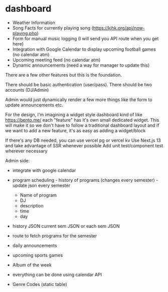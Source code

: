 # dashboard
- Weather Information 
- Song Facts for currently playing song (https://kjhk.org/api/now-playing.php)
- Form for manual music logging (I will send you API route when you get here)
- Integration with Google Calendar to display upcoming football games (no calendar atm)
- Upcoming meeting feed (no calendar atm)
- Dynamic announcements (need a way for manager to update this) 

There are a few other features but this is the foundation.

There should be basic authentication (user/pass). There should be two accounts (DJ/Admin) 

Admin would just dynamically render a few more things like the form to update announcements etc.

For the design, I'm imagining a widget style dashboard kind of like https://bento.me/ each "feature" has it's own small dedicated widget. This will make it so we don't have to follow a traditional dashboard layout and if we want to add a new feature, it's as easy as adding a widget/block

If there's any DB needed, you can use vercel pg or vercel kv
Use Next.js 13 and take advantage of SSR whenever possible
Add unit test/component test wherever necessary


Admin side:
- integrate with google calendar
- program scheduling - history of programs (changes every semester) - update json every semester
    - Name of program
    - DJ
    - description
    - time
    - day

- history JSON current sem JSON or each sem JSON
- route to fetch programs for the semester

- daily announcements 
- upcoming sports games
- Album of the week
- everything can be done using calendar API
- Genre Codes (static table)
